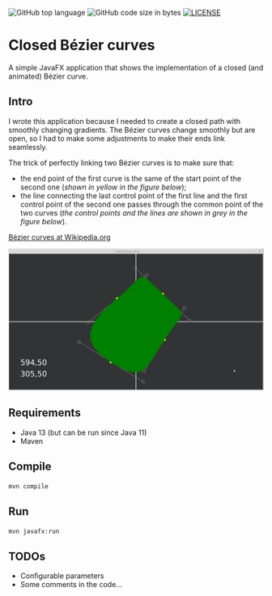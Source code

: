 ![GitHub top language](https://img.shields.io/github/languages/top/Vonvikken/Closed-Bezier)
![GitHub code size in bytes](https://img.shields.io/github/languages/code-size/Vonvikken/Closed-Bezier)
[![LICENSE](https://img.shields.io/github/license/Vonvikken/Closed-Bezier.svg)](https://github.com/Vonvikken/Closed-Bezier/blob/master/LICENSE)

# Closed Bézier curves
A simple JavaFX application that shows the implementation of a closed (and animated) Bézier curve.

## Intro
I wrote this application because I needed to create a closed path with smoothly changing gradients. The Bézier curves
change smoothly but are open, so I had to make some adjustments to make their ends link seamlessly.

The trick of perfectly linking two Bézier curves is to make sure that:
* the end point of the first curve is the same of the start point of the second one (_shown in yellow in the figure
 below_);
* the line connecting the last control point of the first line and the first control point of the second one passes
 through the common point of the two curves (_the control points and the lines are shown in grey in the figure below_).

[Bézier curves at Wikipedia.org](https://en.wikipedia.org/wiki/B%C3%A9zier_curve)

![](Closed-Bezier.gif)

## Requirements
* Java 13 (but can be run since Java 11)
* Maven

## Compile
`mvn compile`

## Run
`mvn javafx:run`

## TODOs
* Configurable parameters
* Some comments in the code...
